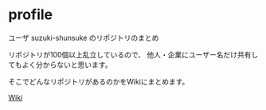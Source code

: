 # profile

ユーザ suzuki-shunsuke のリポジトリのまとめ

リポジトリが100個以上乱立しているので、
他人・企業にユーザー名だけ共有してもよく分からないと思います。

そこでどんなリポジトリがあるのかをWikiにまとめます。

[Wiki](https://github.com/suzuki-shunsuke/profile/wiki)
